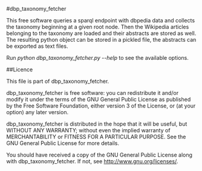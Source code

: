 #dbp\_taxonomy\_fetcher

This free software queries a sparql endpoint with dbpedia data and collects the
taxonomy beginning at a given root node. Then the Wikipedia articles belonging
to the taxonomy are loaded and their abstracts are stored as well. The
resulting python object can be stored in a pickled file, the abstracts can be
exported as text files.

Run *python dbp\_taxonomy\_fetcher.py --help* to see the available options.


##Licence

This file is part of dbp\_taxonomy\_fetcher.

dbp\_taxonomy\_fetcher is free software: you can redistribute it and/or modify
it under the terms of the GNU General Public License as published by
the Free Software Foundation, either version 3 of the License, or
(at your option) any later version.

dbp\_taxonomy\_fetcher is distributed in the hope that it will be useful,
but WITHOUT ANY WARRANTY; without even the implied warranty of
MERCHANTABILITY or FITNESS FOR A PARTICULAR PURPOSE.  See the
GNU General Public License for more details.

You should have received a copy of the GNU General Public License
along with dbp\_taxonomy\_fetcher. If not, see <http://www.gnu.org/licenses/>.
